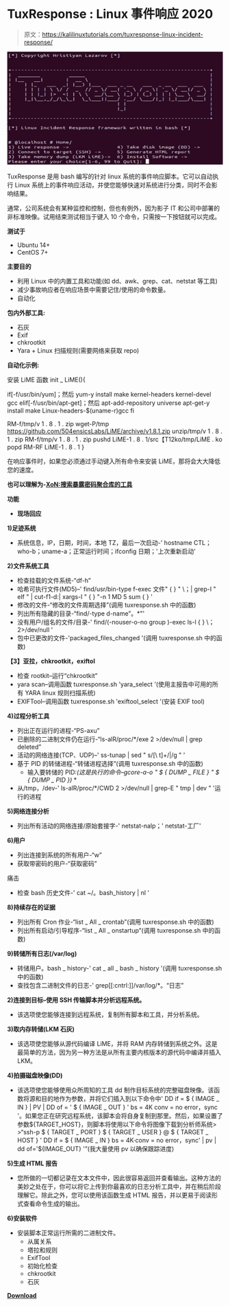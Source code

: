 # TuxResponse : Linux 事件响应 2020

> 原文：<https://kalilinuxtutorials.com/tuxresponse-linux-incident-response/>

[![TuxResponse : Linux Incident Response 2020](img/4ac00489edfb19ddb87e7493a5b91fc7.png "TuxResponse : Linux Incident Response 2020")](https://1.bp.blogspot.com/-aHCWlteU4yw/Xhnk8EjYptI/AAAAAAAAEXk/2V_xh369aNkqIwZcluilNhZZzbm1fqzWQCLcBGAsYHQ/s1600/TuxResponse%25281%2529.png)

TuxResponse 是用 bash 编写的针对 linux 系统的事件响应脚本。它可以自动执行 Linux 系统上的事件响应活动，并使您能够快速对系统进行分类，同时不会影响结果。

通常，公司系统会有某种监控和控制，但也有例外，因为影子 IT 和公司中部署的非标准映像。试用结束测试相当于键入 10 个命令，只需按一下按钮就可以完成。

**测试于**

*   Ubuntu 14+
*   CentOS 7+

**主要目的**

*   利用 Linux 中的内置工具和功能(如 dd、awk、grep、cat、netstat 等工具)
*   减少事故响应者在响应场景中需要记住/使用的命令数量。
*   自动化

**包内外部工具:**

*   石灰
*   Exif
*   chkrootkit
*   Yara + Linux 扫描规则(需要网络来获取 repo)

**自动化示例:**

安装 LiME
函数 init _ LiME(){

if[-f/usr/bin/yum]；然后
yum-y install make kernel-headers kernel-devel gcc
elif[-f/usr/bin/apt-get]；然后
apt-add-repository universe
apt-get-y install make Linux-headers-$(uname-r)gcc
fi

RM-f/tmp/v 1 . 8 . 1 . zip
wget-P/tmp https://github.com/504ensicsLabs/LiME/archive/v1.8.1.zip
unzip/tmp/v 1 . 8 . 1 . zip
RM-f/tmp/v 1 . 8 . 1 . zip
pushd LiME-1 . 8 . 1/src【T12ko/tmp/LiME . ko
popd
RM-RF LiME-1 . 8 . 1
}

在响应事件时，如果您必须通过手动键入所有命令来安装 LiME，那将会大大降低您的速度。

**也可以理解为-[XoN:搜索暴露密码聚合库的工具](https://kalilinuxtutorials.com/xon-aggregated-repository-xposed-passwords/)**

**功能**

*   **现场回应**

**1)足迹系统**

*   系统信息，IP，日期，时间，本地 TZ，最后一次启动-' hostname CTL；who-b；uname-a；正常运行时间；ifconfig 日期；'上次重新启动'

**2)文件系统工具**

*   检查挂载的文件系统-“df-h”
*   哈希可执行文件(MD5)–' find/usr/bin-type f-exec 文件" { } " \；| grep-I " elf " | cut-f1-d:| xargs-I " { } "-n 1 MD 5 sum { } '
*   修改的文件-“修改的文件周期选择”(调用 tuxresponse.sh 中的函数)
*   列出所有隐藏的目录-“find/-type d-name”。*"'
*   没有用户/组名的文件/目录-' find/\(-nouser-o-no group \)-exec ls-l { } \；2>/dev/null '
*   包中已更改的文件-'packaged_files_changed '(调用 tuxresponse.sh 中的函数)

**【3】亚拉，chkrootkit，exiftol**

*   检查 rootkit–运行“chkrootkit”
*   yara scan–调用函数 tuxresponse.sh 'yara_select '(使用主报告中可用的所有 YARA linux 规则扫描系统)
*   EXIFTool–调用函数 tuxresponse.sh 'exiftool_select '(安装 EXIF tool)

**4)过程分析工具**

*   列出正在运行的进程-“PS-axu”
*   已删除的二进制文件仍在运行-“ls-alR/proc/*/exe 2 >/dev/null | grep deleted”
*   活动的网络连接(TCP、UDP)–' ss-tunap | sed " s/[\ t]\+/|/g " '
*   基于 PID 的转储进程-“转储进程选择”(调用 tuxresponse.sh 中的函数)
    *   输入要转储的 PID:*(这是执行的命令–gcore-a-o " $ { DUMP _ FILE } " $ { DUMP _ PID })* *
*   从/tmp，/dev-' ls-alR/proc/*/CWD 2 >/dev/null | grep-E " tmp | dev " '运行的进程

**5)网络连接分析**

*   列出所有活动的网络连接/原始套接字-' netstat-nalp；' netstat-工厂'

**6)用户**

*   列出连接到系统的所有用户-“w”
*   获取带密码的用户-“获取密码”

痛击

*   检查 bash 历史文件-' cat ~/。bash_history | nl '

**8)持续存在的证据**

*   列出所有 Cron 作业-“list _ All _ crontab”(调用 tuxresponse.sh 中的函数)
*   列出所有启动/引导程序-“list _ All _ onstartup”(调用 tuxresponse.sh 中的函数)

**9)转储所有日志(/var/log)**

*   转储用户。bash _ history-' cat _ all _ bash _ history '(调用 tuxresponse.sh 中的函数)
*   查找包含二进制文件的日志-' grep[[:cntrl:]]/var/log/*。“日志”

**2)连接到目标–使用 SSH 传输脚本并分析远程系统。**

*   该选项使您能够连接到远程系统，复制所有脚本和工具，并分析系统。

**3)取内存转储(LKM 石灰)**

*   该选项使您能够从源代码编译 LiME，并将 RAM 内存转储到系统之外。这是最简单的方法，因为另一种方法是从所有主要内核版本的源代码中编译并插入 LKM。

**4)拍摄磁盘映像(DD)**

*   该选项使您能够使用众所周知的工具 dd 制作目标系统的完整磁盘映像。该函数将源和目的地作为参数，并将它们插入到以下命令中' DD if = $ { IMAGE _ IN } | PV | DD of = ' $ { IMAGE _ OUT } ' bs = 4K conv = no error，sync '。如果您正在研究远程系统，该脚本会将自身复制到那里。然后，如果设置了参数${TARGET_HOST}，则脚本将使用以下命令将图像下载到分析师系统> >“ssh-p $ { TARGET _ PORT } $ { TARGET _ USER } @ $ { TARGET _ HOST } ' DD if = $ { IMAGE _ IN } bs = 4K·conv = no error，sync' | pv | dd of='${IMAGE_OUT} '”(我大量使用 pv 以确保跟踪进度)

**5)生成 HTML 报告**

*   您所做的一切都记录在文本文件中，因此很容易返回并查看输出。这种方法的美妙之处在于，你可以将它上传到你最喜欢的日志分析工具中，并在稍后阶段理解它。除此之外，您可以使用该函数生成 HTML 报告，并以更易于阅读形式查看命令生成的输出。

**6)安装软件**

*   安装脚本正常运行所需的二进制文件。
    *   从属关系
    *   塔拉和规则
    *   ExifTool
    *   初始化检查
    *   chkrootkit
    *   石灰

[**Download**](https://github.com/la3ar0v/TuxResponse)